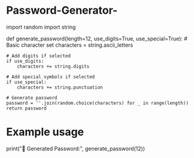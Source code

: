 # Password-Generator-
import random
import string

def generate_password(length=12, use_digits=True, use_special=True):
    # Basic character set
    characters = string.ascii_letters  
    
    # Add digits if selected
    if use_digits:
        characters += string.digits  
    
    # Add special symbols if selected
    if use_special:
        characters += string.punctuation  
    
    # Generate password
    password = ''.join(random.choice(characters) for _ in range(length))
    return password

# Example usage
print("🔑 Generated Password:", generate_password(12))

